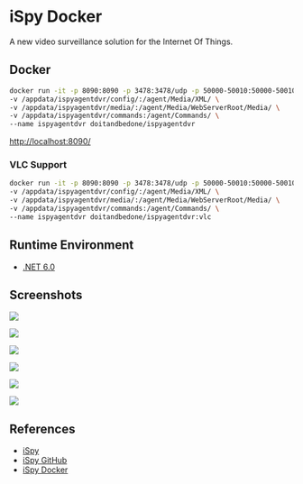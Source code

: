 # iSpy Docker

A new video surveillance solution for the Internet Of Things.

## Docker
```sh
docker run -it -p 8090:8090 -p 3478:3478/udp -p 50000-50010:50000-50010/udp \
-v /appdata/ispyagentdvr/config/:/agent/Media/XML/ \
-v /appdata/ispyagentdvr/media/:/agent/Media/WebServerRoot/Media/ \
-v /appdata/ispyagentdvr/commands:/agent/Commands/ \
--name ispyagentdvr doitandbedone/ispyagentdvr
```
[http://localhost:8090/](http://localhost:8090/)

### VLC Support
```sh
docker run -it -p 8090:8090 -p 3478:3478/udp -p 50000-50010:50000-50010/udp \
-v /appdata/ispyagentdvr/config/:/agent/Media/XML/ \
-v /appdata/ispyagentdvr/media/:/agent/Media/WebServerRoot/Media/ \
-v /appdata/ispyagentdvr/commands:/agent/Commands/ \
--name ispyagentdvr doitandbedone/ispyagentdvr:vlc
```

## Runtime Environment
- [.NET 6.0](https://dotnet.microsoft.com/download/dotnet)

## Screenshots
![](https://ispycontent.azureedge.net/content/screenshots/agent/h1.jpg)

![](https://ispycontent.azureedge.net/content/screenshots/agent/h2.jpg)

![](https://ispycontent.azureedge.net/content/screenshots/agent/h4.jpg)

![](https://ispycontent.azureedge.net/img/Agent/motion/live.jpg)

![](https://ispycontent.azureedge.net/img/Agent/motion/playback.jpg)

![](https://ispycontent.azureedge.net/img/screenshots/agent/floorplans.jpg)

## References
- [iSpy](https://www.ispyconnect.com/)
- [iSpy GitHub](https://github.com/ispysoftware/iSpy)
- [iSpy Docker](https://hub.docker.com/r/doitandbedone/ispyagentdvr)